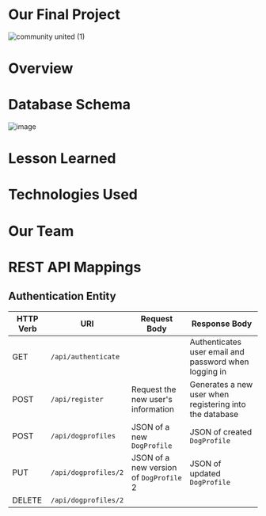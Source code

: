 # Our Final Project
![community united (1)](https://user-images.githubusercontent.com/113270980/218788432-69d7155f-6eee-460b-840c-a4f428c09b5a.png)


# Overview 

# Database Schema
![image](https://user-images.githubusercontent.com/113270980/218789044-2dd311f3-9f6f-4e91-93d8-c0aa0239c10b.png)


# Lesson Learned 

# Technologies Used

# Our Team

# REST API Mappings

## Authentication Entity 

| HTTP Verb | URI                  | Request Body | Response Body |
|-----------|----------------------|--------------|---------------|
| GET       | `/api/authenticate`    |               | Authenticates user email and password when logging in
| POST       | `/api/register` | Request the new user's information     | Generates a new user when registering into the database |
| POST      | `/api/dogprofiles`    | JSON of a new `DogProfile` | JSON of created `DogProfile` |
| PUT       | `/api/dogprofiles/2` | JSON of a new version of `DogProfile` 2 | JSON of updated `DogProfile` |
| DELETE    | `/api/dogprofiles/2` |              | |


